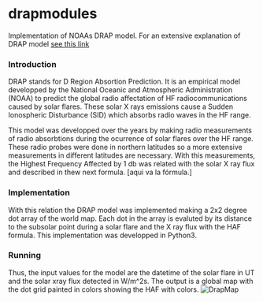 # drapmodules
Implementation of NOAAs DRAP model.
For an extensive explanation of DRAP model [see this link](https://www.swpc.noaa.gov/content/global-d-region-absorption-prediction-documentation)
### Introduction

DRAP stands for D Region Absortion Prediction. It is an empirical model developped by the National Oceanic and Atmospheric Administration (NOAA) to predict the global radio affectation of HF radiocommunications caused by solar flares. These solar X rays emissions cause a Sudden Ionospheric Disturbance (SID) which absorbs radio waves in the HF range.

This model was developped over the years by making radio measurements of radio absorbtions during the ocurrence of solar flares over the HF range. These radio probes were done in northern latitudes so a more extensive measurements in different latitudes are necessary.  With this measurements, the Highest Frequency Affected by 1 db was related with the solar X ray flux and described in thew next formula.
[aqui va la fórmula.]
### Implementation
With this relation the DRAP  model was implemented making a 2x2 degree  dot array of the world map. Each dot in the array is evaluted by its distance to the subsolar point during a solar flare and the X ray flux with the HAF formula. This implementation was developped in Python3.
### Running
Thus, the input values for the model are the datetime of the solar flare in UT and the solar xray flux detected in W/m^2s. The output is a global map with the dot grid painted in colors showing the HAF with colors. 
![DrapMap](https://user-images.githubusercontent.com/19211938/140848105-55649d72-6621-4ac0-afd4-9740d47568fd.png)
